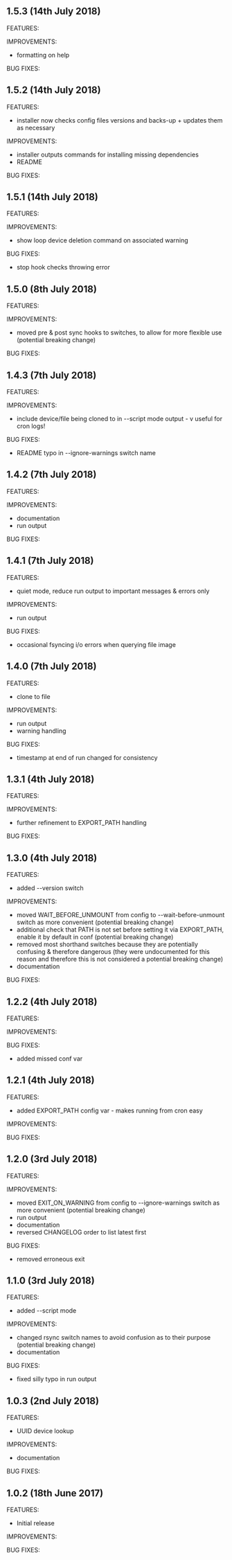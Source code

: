 ## 1.5.3 (14th July 2018)

FEATURES:

IMPROVEMENTS:

 - formatting on help

BUG FIXES:


## 1.5.2 (14th July 2018)

FEATURES:

 - installer now checks config files versions and backs-up + updates them as necessary

IMPROVEMENTS:

 - installer outputs commands for installing missing dependencies
 - README

BUG FIXES:


## 1.5.1 (14th July 2018)

FEATURES:

IMPROVEMENTS:

 - show loop device deletion command on associated warning

BUG FIXES:

 - stop hook checks throwing error


## 1.5.0 (8th July 2018)

FEATURES:

IMPROVEMENTS:

 - moved pre & post sync hooks to switches, to allow for more flexible use (potential breaking change)

BUG FIXES:


## 1.4.3 (7th July 2018)

FEATURES:

IMPROVEMENTS:

 - include device/file being cloned to in --script mode output - v useful for cron logs!

BUG FIXES:

 - README typo in --ignore-warnings switch name


## 1.4.2 (7th July 2018)

FEATURES:

IMPROVEMENTS:

 - documentation
 - run output

BUG FIXES:


## 1.4.1 (7th July 2018)

FEATURES:

 - quiet mode, reduce run output to important messages & errors only

IMPROVEMENTS:

 - run output

BUG FIXES:

 - occasional fsyncing i/o errors when querying file image


## 1.4.0 (7th July 2018)

FEATURES:

 - clone to file

IMPROVEMENTS:

 - run output
 - warning handling

BUG FIXES:

 - timestamp at end of run changed for consistency


## 1.3.1 (4th July 2018)

FEATURES:


IMPROVEMENTS:

 - further refinement to EXPORT_PATH handling

BUG FIXES:


## 1.3.0 (4th July 2018)

FEATURES:

 - added --version switch

IMPROVEMENTS:

 - moved WAIT_BEFORE_UNMOUNT from config to --wait-before-unmount switch as more convenient (potential breaking change)
 - additional check that PATH is not set before setting it via EXPORT_PATH, enable it by default in conf (potential breaking change)
 - removed most shorthand switches because they are potentially confusing & therefore dangerous (they were undocumented for this reason and therefore this is not considered a potential breaking change)
 - documentation

BUG FIXES:


## 1.2.2 (4th July 2018)

FEATURES:


IMPROVEMENTS:


BUG FIXES:

 - added missed conf var


## 1.2.1 (4th July 2018)

FEATURES:

 - added EXPORT_PATH config var - makes running from cron easy

IMPROVEMENTS:


BUG FIXES:


## 1.2.0 (3rd July 2018)

FEATURES:


IMPROVEMENTS:

 - moved EXIT_ON_WARNING from config to --ignore-warnings switch as more convenient (potential breaking change)
 - run output
 - documentation
 - reversed CHANGELOG order to list latest first

BUG FIXES:

 - removed erroneous exit


## 1.1.0 (3rd July 2018)

FEATURES:

 - added --script mode

IMPROVEMENTS:

 - changed rsync switch names to avoid confusion as to their purpose (potential breaking change)
 - documentation

BUG FIXES:

 - fixed silly typo in run output


## 1.0.3 (2nd July 2018)

FEATURES:

 - UUID device lookup

IMPROVEMENTS:

 - documentation

BUG FIXES:



## 1.0.2 (18th June 2017)

FEATURES:

 - Initial release

IMPROVEMENTS:


BUG FIXES:


